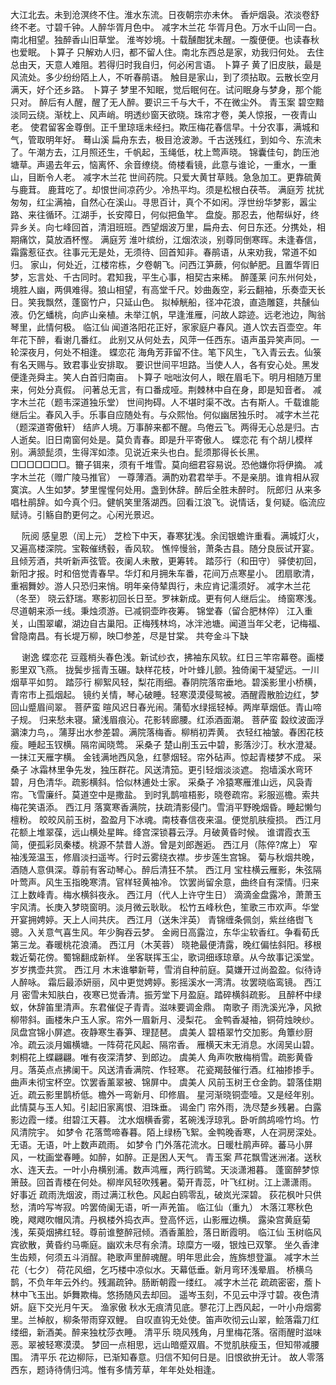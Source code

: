 <!-- { "loadSidebar": true } -->
大江北去。未到沧溟终不住。淮水东流。日夜朝宗亦未休。 
香炉烟袅。浓淡卷舒终不老。寸碧千钟。人醉华胥月色中。 
减字木兰花
华胥月色。万水千山同一白。南北相望。独醉香山旧草堂。 
淮岑妙境。十载醺酣犹未醒。一腹便便。也读春秋也爱眠。 
卜算子
只解劝人归，都不留人住。南北东西总是家，劝我归何处。 
去住总由天，天意人难阻。若得归时我自归，何必闲言语。 
卜算子
黄了旧皮肤，最是风流处。多少纷纷陌上人，不听春鹃语。 
触目是家山，到了须拈取。云散长空月满天，好个还乡路。 
卜算子
梦里不知眠，觉后眠何在。试问眠身与梦身，那个能只对。 
醉后有人醒，醒了无人醉。要识三千与大千，不在微尘外。 
青玉案
碧空黯淡同云绕。渐枕上、风声峭。明透纱窗天欲晓。珠帘才卷，美人惊报，一夜青山老。 
使君留客金尊倒。正千里琼瑶未经扫。欺压梅花春信早。十分农事，满城和气，管取明年好。 
蓦山溪
扁舟东去，极目沧波渺。千古送残红，到如今、东流未了。午潮方去，江月照还生，千帆起，玉绳低，枕上莺声晓。 
锦囊佳句，韵压池塘草。声遏去年云，恼离怀、余音缭绕。倚楼看镜，此意与谁论，一重水，一重山，目断令人老。 
减字木兰花
世间药院。只爱大黄甘草贱。急急加工。更靠硫黄与鹿茸。 
鹿茸吃了。却恨世间凉药少。冷热平均。须是松根白茯苓。 
满庭芳
扰扰匆匆，红尘满袖，自然心在溪山。寻思百计，真个不如闲。浮世纷华梦影，嚣尘路、来往循环。江湖手，长安障日，何似把鱼竿。 
盘旋。那忍去，他帮纵好，终异乡关。向七峰回首，清泪班班。西望烟波万里，扁舟去、何日东还。分携处，相期痛饮，莫放酒杯慳。 
满庭芳
淮叶缤纷，江烟浓淡，别尊同倒寒晖。未逢春信，霜露惹征衣。往事元无是处，无须待、回首知非。春鹃语，从来劝我，常道不如归。 
家山，何处近，江楼帘栋，夕卷朝飞。问西江笋蕨，何似鲈肥。且置华胥旧梦，忘言处、千古同时。君知我，平生心事，相契古来稀。 
醉蓬莱
问东州何处，境胜人幽，两俱难得。狼山相望，有高堂千尺。妙曲轰空，彩云翻袖，乐奏壶天长日。笑我飘然，蓬窗竹户，只延山色。 
拟棹觥船，径冲花浪，直造雕筵，共醺仙液。仍乞蟠桃，向庐山亲植。未举江帆，早逢淮雁，问故人踪迹。远老池边，陶翁琴里，此情何极。 
临江仙
闻道洛阳花正好，家家庭户春风。道人饮去百壶空。年年花下醉，看谢几番红。 
此别又从何处去，风萍一任西东。语声虽异笑声同。一轮深夜月，何处不相逢。 
蝶恋花
海角芳菲留不住。笔下风生，飞入青云去。仙箓有名天赐与。致君事业安排取。 
要识世间平坦路。当使人人，各有安心处。黑发便逢尧舜主。笑人白首归南亩。 
卜算子
咄咄汝何人，眼在眉毛下。明月相随万里来，何处分真假。 
问著总无言，有口番成哑。荆棘林中自在身，即是知音者。 
减字木兰花（题韦深道独乐堂）
世间拘碍。人不堪时渠不改。古有斯人。千载谁能继后尘。春风入手。乐事自应随处有。与众熙怡。何似幽居独乐时。 
减字木兰花（题深道寄傲轩）
结庐人境。万事醉来都不醒。鸟倦云飞。两得无心总是归。古人逝矣。旧日南窗何处是。莫负青春。即是升平寄傲人。 
蝶恋花
有个胡儿模样别。满颔髭须，生得浑如漆。见说近来头也白。髭须那得长长黑。
□□□□□□□。籋子铒来，须有千堆雪。莫向细君容易说。恐他嫌你将伊摘。 
减字木兰花（赠广陵马推官）
一尊薄酒。满酌劝君君举手。不是亲朋。谁肯相从寂寞滨。人生如梦。梦里惺惺何处用。盏到休辞。醉后全胜未醉时。 
阮郎归
从来多唱杜鹃辞。如今真个归。健帆笑里落湖西。回看江浪飞。说情话，复何疑。临流应赋诗。引觞自酌更何之。心闲光景迟。 

　
阮阅
感皇恩（闰上元）
芝检下中天，春寒犹浅。余闰银蟾许重看。满城灯火，又遍高楼深院。宝鞍催绣毂，香风软。 
憔悴慢翁，萧条古县。随分良辰试开宴。且倾芳酒，共听新声弦管。夜阑人未散，更筹转。 
踏莎行（和田守）
驿使初回，新阳才报。时和倍觉青春早。华灯和月拥朱车番，花间万点寒星小。 
团扇歌清，重裀舞妙。游人只恐归来悄。明年亲侍辇舆行，未应肯记濡须好。 
减字木兰花（冬至）
晓云舒瑞。寒影初回长日至。罗袜新成。更有何人继后尘。 
绮窗寒浅。尽道朝来添一线。秉烛须游。已减铜壶昨夜筹。 
锦堂春（留合肥林倅）
江入重关，山围翠巘，湖边自古巢阳。正梅残林坞，冰泮池塘。闻道当年父老，记梅福、曾隐南昌。有长堤万柳，映□参差，尽是甘棠。 
共夸金斗下缺 

　
谢逸
蝶恋花
豆蔻梢头春色浅。新试纱衣，拂袖东风软。红日三竿帘幕卷。画楼影里双飞燕。 
拢鬓步摇青玉碾。缺样花枝，叶叶蜂儿颤。独倚阑干凝望远。一川烟草平如剪。 
踏莎行
柳絮风轻，梨花雨细。春阴院落帘垂地。碧溪影里小桥横，青帘市上孤烟起。 
镜约关情，琴心破睡。轻寒漠漠侵鸳被。酒醒霞散脸边红，梦回山蹙眉间翠。 
菩萨蛮
暄风迟日春光闹。蒲萄水绿摇轻棹。两岸草烟低。青山啼子规。 
归来愁未寝。黛浅眉痕沁。花影转廊腰。红添酒面潮。 
菩萨蛮
縠纹波面浮鸂涑力鸟，。蒲芽出水参差碧。满院落梅香。柳梢初弄黄。 
衣轻红袖皱。春困花枝瘦。睡起玉钗横。隔帘闻晓莺。 
采桑子
楚山削玉云中碧，影落沙汀。秋水澄凝。一抹江天雁字横。 
金钱满地西风急，红蓼烟轻。帘外砧声。惊起青楼梦不成。 
采桑子
冰霜林里争先发，独压群花。风送清笳。更引轻烟淡淡遮。 
抱墙溪水弯环碧，月色清华。疏影横斜。恰似林逋处士家。 
采桑子
冷猿寒雁淮山远，风袅青帘。飞雪廉纤。莫道空中是撒盐。 
到时乳鹊喧梧影，晓卷疏帘。彩服巡檐。索共梅花笑语添。 
西江月
落寞寒香满院，扶疏清影侵门。雪消平野晚烟昏。睡起懒匀檀粉。 
皎皎风前玉树，盈盈月下冰魂。南枝春信夜来温。便觉肌肤瘦损。 
西江月
花额上堆翠葆，远山横处星眸。绛宫深锁暮云浮。月破黄昏时候。 
谁谓霞衣玉简，便孤彩凤秦楼。桃源不禁昔人游。曾是刘郎邂逅。 
西江月（陈倅?席上）
窄袖浅笼温玉，修眉淡扫遥岑。行时云雾绕衣襟。步步莲生宫锦。 
菊与秋烟共晚，酒随人意俱深。尊前有客动琴心。醉后清狂不禁。 
西江月
宝柱横云雁影，朱弦隔叶莺声。风生玉指晚寒清。官样轻黄袖冷。 
饮罢尚留余意，曲终自有深情。归来江上数峰青。梅水横斜夜永。 
西江月（代人上许守生日）
滴滴金盘露冷，萧萧玉宇风清。长庚入梦晓窗明。淡月微云耿耿。 
松竹五峰秋色，笙歌三市欢声。华堂开宴拥娉婷。天上人间共庆。 
西江月（送朱泮英）
青锦缠条佩剑，紫丝络辔飞骢。入关意气喜生风。年少胸吞云梦。 
金阙日高露泣，东华尘软香红。争看荀氏第三龙。春暖桃花浪涌。 
西江月（木芙蓉）
晓艳最便清露，晚红偏怯斜阳。移根栽近菊花傍。蜀锦翻成新样。 
坐客联挥玉尘，歌词细琢琼章。从今故事记溪堂。岁岁携壶共赏。 
西江月
木末谁攀新萼，雪消自种前庭。莫嫌开过尚盈盈。似待诗人醉咏。 
霜后最添妍丽，风中更觉娉婷。影摇溪水一湾清。妆罢晓临鸾镜。 
西江月
密雪未知肤白，夜寒已觉香清。振芳堂下月盈庭。踏碎横斜疏影。 
且醉杯中绿蚁，休辞笛里清声。东君催促子青青。滋味要调金鼎。 
南歌子
雨洗溪光净，风掀柳带斜。画楼朱户玉人家。帘外一眉新月、浸梨花。 
金鸭香凝袖，铜荷烛映纱。凤盘宫锦小屏遮。夜静寒生春笋、理琵琶。 
虞美人
碧梧翠竹交加影。角簟纱厨冷。疏云淡月媚横塘。一阵荷花风起、隔帘香。 
雁横天末无消息。水阔吴山碧。刺桐花上蝶翩翩。唯有夜深清梦、到郎边。 
虞美人
角声吹散梅梢雪。疏影黄昏月。落英点点拂阑干。风送清香满院、作轻寒。 
花瓷羯鼓催行酒。红袖掺掺手。曲声未彻宝杯空。饮罢香薰翠被、锦屏中。 
虞美人
风前玉树王仓金韵。碧落佳期近。疏云影里鹊桥低。檐外一弯新月、印修眉。 
星河渐晓铜壶噎。又是经年别。此情莫与玉人知。引起旧家离恨、泪珠垂。 
谒金门
帘外雨，洗尽楚乡残暑。白露影边霞一缕。绀碧江天暮。 
沈水烟横香雾，茗碗浅浮琼乳。卧听鹧鸪啼竹坞。竹风清院宇。 
如梦令
花落莺啼春暮。陌上绿杨飞絮。金鸭晚香寒，人在洞房深处。无语。无语，叶上数声疏雨。 
如梦令
门外落花流水。日暖杜鹃声碎。蕃马小屏风，一枕画堂春睡。如醉，如醉。正是困人天气。 
青玉案
芦花飘雪迷洲渚。送秋水、连天去。一叶小舟横别浦。数声鸿雁，两行鸥鹭。天淡潇湘暮。 
蓬窗醉梦惊箫鼓。回首青楼在何处。柳岸风轻吹残暑。菊开青蕊，叶飞红树。江上潇潇雨。 
好事近
疏雨洗烟波，雨过满江秋色。风起白鸥零乱，破岚光深碧。 
荻花枫叶只供愁，清吟写岑寂。吟罢倚阑无语，听一声羌笛。 
临江仙（重九）
木落江寒秋色晚，飕飕吹帽风清。丹枫楼外捣衣声。登高怀远，山影雁边横。 
露染宫黄庭菊浅，茱萸烟拂红轻。尊前谁整醉冠倾。酒香薰脸，落日断霞明。 
临江仙
玉树临风宾欲散，黄昏约马嘶庭。幽欢未尽有余清。琼糜方一啜，银烛已双擎。 
坐久香津生齿颊，何须五斗消酲。艳歌声里醉魂醒。明年思此会，旌旆想登瀛。 
减字木兰花（七夕）
荷花风细，乞巧楼中凉似水。天幕低垂。新月弯环浅晕眉。 
桥横乌鹊，不负年年云外约。残漏疏钟。肠断朝霞一缕红。 
减字木兰花
疏疏密密，薝卜林中飞玉出。妒舞欺梅。悠扬随风去却回。 
遥岑玉刻，不见云中浮寸碧。夜色清妍。庭下交光月午天。 
渔家傲
秋水无痕清见底。蓼花汀上西风起，一叶小舟烟雾里。兰棹舣，柳条带雨穿双鲤。 
自叹直钩无处使。笛声吹彻云山翠，鲙落霜刀红缕细，新酒美。醉来独枕莎衣睡。 
清平乐
晓风残角，月里梅花落。宿雨醒时滋味恶。翠被轻寒漠漠。 
梦回一点相思，远山暗蹙双眉。不觉肌肤瘦玉，但知带减腰围。 
清平乐
花边柳际，已渐知春意。归信不知何日是。旧恨欲拚无计。 
故人零落西东，题诗待倩归鸿。惟有多情芳草，年年处处相逢。 
